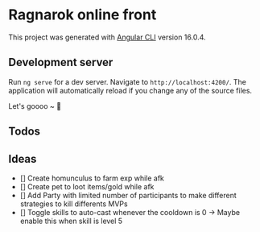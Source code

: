 # Ragnarok online front

This project was generated with [Angular CLI](https://github.com/angular/angular-cli) version 16.0.4.

## Development server

Run `ng serve` for a dev server. Navigate to `http://localhost:4200/`. The application will automatically reload if you change any of the source files.

Let's goooo ~ 🔵

## Todos

## Ideas

- [] Create homunculus to farm exp while afk
- [] Create pet to loot items/gold while afk
- [] Add Party with limited number of participants to make different strategies to kill differents MVPs
- [] Toggle skills to auto-cast whenever the cooldown is 0 -> Maybe enable this when skill is level 5
